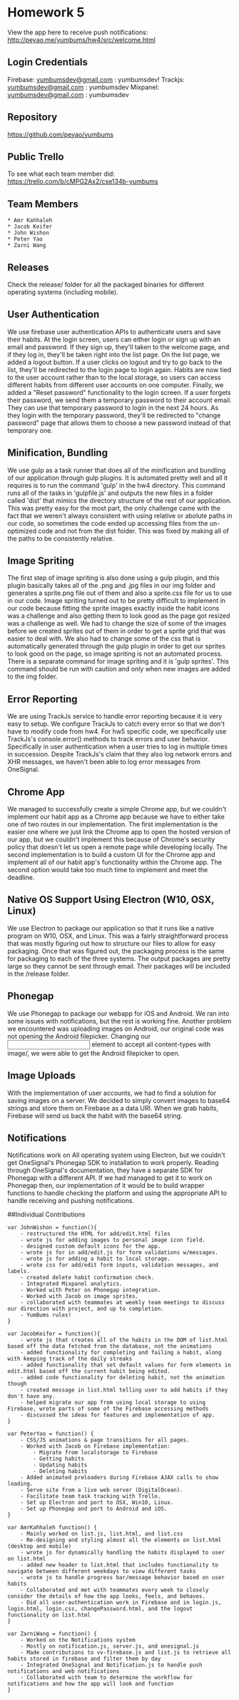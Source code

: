 # Homework 5

View the app here to receive push notifications: http://peyao.me/yumbums/hw4/src/welcome.html

## Login Credentials
Firebase: yumbumsdev@gmail.com : yumbumsdev!
Trackjs: yumbumsdev@gmail.com : yumbumsdev
Mixpanel: yumbumsdev@gmail.com : yumbumsdev

## Repository
https://github.com/peyao/yumbums

## Public Trello
To see what each team member did:
https://trello.com/b/cMPG2Ax2/cse134b-yumbums

## Team Members
    * Amr Kahhaleh
    * Jacob Keifer
    * John Wishon
    * Peter Yao
    * Zarni Wang


## Releases
Check the release/ folder for all the packaged binaries for different operating systems (including mobile).

## User Authentication
We use firebase user authentication APIs to authenticate users and save their habits. At the login screen, users can either login or sign up with an email and password. If they sign up, they'll taken to the welcome page, and if they log in, they'll be taken right into the list page. On the list page, we added a logout button. If a user clicks on logout and try to go back to the list, they'll be redirected to the login page to login again. Habits are now tied to the user account rather than to the local storage, so users can access different habits from different user accounts on one computer. Finally, we added a "Reset password" functionality to the login screen. If a user forgets their password, we send them a temporary password to their account email. They can use that temporary password to login in the next 24 hours. As they login with the temporary password, they'll be redirected to "change password" page that allows them to choose a new password instead of that temporary one.

## Minification, Bundling
We use gulp as a task runner that does all of the minification and bundling of our application through gulp plugins.  It is automated pretty well and all it requires is to run the command 'gulp' in the hw4 directory.  This command runs all of the tasks in 'gulpfile.js' and outputs the new files in a folder called 'dist' that mimics the directory structure of the rest of our application.  This was pretty easy for the most part, the only challenge came with the fact that we weren't always consistent with using relative or abolute paths in our code, so sometimes the code ended up accessing files from the un-optimized code and not from the dist folder.  This was fixed by making all of the paths to be consistently relative.

## Image Spriting
The first step of image spriting is also done using a gulp plugin, and this plugin basically takes all of the .png and .jpg files in our img folder and generates a sprite.png file out of them and also a sprite.css file for us to use in our code.  Image spriting turned out to be pretty difficult to implement in our code because fitting the sprite images exactly inside the habit icons was a challenge and also getting them to look good as the page got resized was a challenge as well.  We had to change the size of some of the images before we created sprites out of them in order to get a sprite grid that was easier to deal with.  We also had to change some of the css that is automatically generated through the gulp plugin in order to get our sprites to look good on the page, so image spriting is not an automated process.  There is a separate command for image spriting and it is 'gulp sprites'.  This command should be run with caution and only when new images are added to the img folder.

## Error Reporting
We are using TrackJs service to handle error reporting because it is very easy to setup. We configure TrackJs to catch every error so that we don't have to modify code from hw4. For hw5 specific code, we specifically use TrackJs's console.error() methods to track errors and user behavior. Specifically in user authentication when a user tries to log in multiple times in succession. Despite TrackJs's claim that they also log network errors and XHR messages, we haven't been able to log error messages from OneSignal.

## Chrome App
We managed to successfully create a simple Chrome app, but we couldn't implement our habit app as a Chrome app because we have to either take one of two routes in our implementation. The first implementation is the easier one where we just link the Chrome app to open the hosted version of our app, but we couldn't implement this because of Chrome's security policy that doesn't let us open a remote page while developing locally. The second implementation is to build a custom UI for the Chrome app and implement all of our habit app's functionality within the Chrome app. The second option would take too much time to implement and meet the deadline.

## Native OS Support Using Electron (W10, OSX, Linux)
We use Electron to package our application so that it runs like a native program on W10, OSX, and Linux. This was a fairly straightforward process that was mostly figuring out how to structure our files to allow for easy packaging. Once that was figured out, the packaging process is the same for packaging to each of the three systems. The output packages are pretty large so they cannot be sent through email. Their packages will be included in the /release folder.

## Phonegap
We use Phonegap to package our webapp for iOS and Android. We ran into some issues with notifications, but the rest is working fine. Another problem we encountered was uploading images on Android, our original code was not opening the Android filepicker. Changing our <input> element to accept all content-types with image/, we were able to get the Android filepicker to open.

## Image Uploads
With the implementation of user accounts, we had to find a solution for saving images on a server. We decided to simply convert images to base64 strings and store them on Firebase as a data URI. When we grab habits, Firebase will send us back the habit with the base64 string.

## Notifications
Notifications work on All operating system using Electron, but we couldn't get OneSignal's Phonegap SDK to installation to work properly. Reading through OneSignal's documentation, they have a separate SDK for Phonegap with a different API. If we had managed to get it to work on Phonegap then, our implementation of it would be to build wrapper functions to handle checking the platform and using the appropriate API to handle receiving and pushing notifications.

##Individual Contributions
```
var JohnWishon = function(){
    - restructured the HTML for add/edit.html files
    - wrote js for adding images to personal image icon field.
    - designed custom default icons for the app.
    - wrote js for in add/edit.js for form validations w/messages.
    - wrote js for adding a habit to local storage.
    - wrote css for add/edit form inputs, validation messages, and labels.
    - created delete habit confirmation check.
    - Integrated Mixpanel analytics.
    - Worked with Peter on Phonegap integration.
    - Worked with Jacob on image sprites.
    - collaborated with teammates at weekly team meetings to discuss our direction with project, and up to completion.
    - YumBums rules!
}

var JacobKeifer = function(){
    - wrote js that creates all of the habits in the DOM of list.html based off the data fetched from the database, not the animations
    - added functionality for completing and failing a habit, along with keeping track of the daily streaks
    - added functionality that set default values for form elements in edit.html based off the current habit being edited.
    - added code functionality for deleting habit, not the animation though
    - created message in list.html telling user to add habits if they don't have any.
    - helped migrate our app from using local storage to using Firebase, wrote parts of some of the Firebase accessing methods
    - discussed the ideas for features and implementation of app.
}

var PeterYao = function() {
    - CSS/JS animations & page transitions for all pages.
    - Worked with Jacob on Firebase implementation:
        - Migrate from localstorage to Firebase
        - Getting habits
        - Updating habits
        - Deleting habits
    - Added animated preloaders during Firebase AJAX calls to show loading.
    - Serve site from a live web server (DigitalOcean).
    - Facilitate team task tracking with Trello.
    - Set up Electron and port to OSX, Win10, Linux.
    - Set up Phonegap and port to Android and iOS.
}

var AmrKahhaleh function() {
	- Mainly worked on list.js, list.html, and list.css
	- Re-designing and styling almost all the elements on list.html (desktop and mobile)
	- wrote js for dynamically handling the habits displayed to user on list.html
	- added new header to list.html that includes functionality to navigate between different weekdays to view different tasks
	- wrote js to handle progress bar/message behavior based on user habits
	- Collaborated and met with teammates every week to closely consider the details of how the app looks, feels, and behaves.
	- Did all user-authentication work in Firebase and in login.js, login.html, login.css, changePassword.html, and the logout functionality on list.html
}

var ZarniWang = function() {
	- Worked on the Notifications system
	- Mostly on notification.js, server.js, and onesignal.js
	- Made contributions to vv-firebase.js and list.js to retrieve all habits stored in firebase and filter them by day
	- Integrated OneSignal and Notification.js to handle push notifications and web notifications
	- Collaborated with team to determine the workflow for notifications and how the app will look and function
}
```
